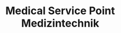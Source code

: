 ---
title: "Medical Service Point Medizintechnik"
url: /hannover/medical-service-point-medizintechnik/
shop: Sanitätshaus
---